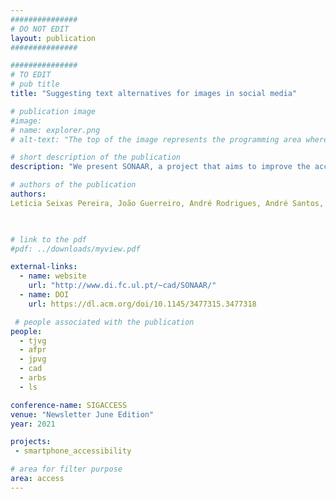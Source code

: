 ```yaml
---
###############
# DO NOT EDIT
layout: publication
###############

###############
# TO EDIT
# pub title
title: "Suggesting text alternatives for images in social media"

# publication image
#image:
# name: explorer.png
# alt-text: "The top of the image represents the programming area where the user has a box with tangible blocks, the PC, a webcam and builds the sequence of instructions. The child says the word start so that the instructions are executed. The bottom of the image represents the execution area where another user has the Dash robot with audio feedback, a checkered map with tactile references in all lines, and a box with various obstacles." # provide a short description for the image #a11y

# short description of the publication
description: "We present SONAAR, a project that aims to improve the accessibility of user-generated content on social networks. Our approach is to support the authoring and consumption of accessible social media content. Our prototypes currently focus on Twitter and Facebook and are available as an Android application and as a Chrome extension."

# authors of the publication
authors: 
Letícia Seixas Pereira, João Guerreiro, André Rodrigues, André Santos, João Vicente, José Coelho, Tiago Guerreiro, Carlos Duarte

 

# link to the pdf
#pdf: ../downloads/myview.pdf

external-links:
  - name: website
    url: "http://www.di.fc.ul.pt/~cad/SONAAR/"
  - name: DOI
    url: https://dl.acm.org/doi/10.1145/3477315.3477318

 # people associated with the publication
people:
  - tjvg
  - afpr
  - jpvg
  - cad
  - arbs
  - ls

conference-name: SIGACCESS
venue: "Newsletter June Edition"
year: 2021

projects:
 - smartphone_accessibility

# area for filter purpose
area: access
---
```

